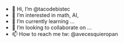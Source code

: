 - 👋 Hi, I’m @tacodebistec
- 👀 I’m interested in math, AI, 
- 🌱 I’m currently learning ...
- 💞️ I’m looking to collaborate on ...
- 📫 How to reach me tw: @avecesquieropan

<!---
tacodebistec/tacodebistec is a ✨ special ✨ repository because its `README.md` (this file) appears on your GitHub profile.
You can click the Preview link to take a look at your changes.
--->
